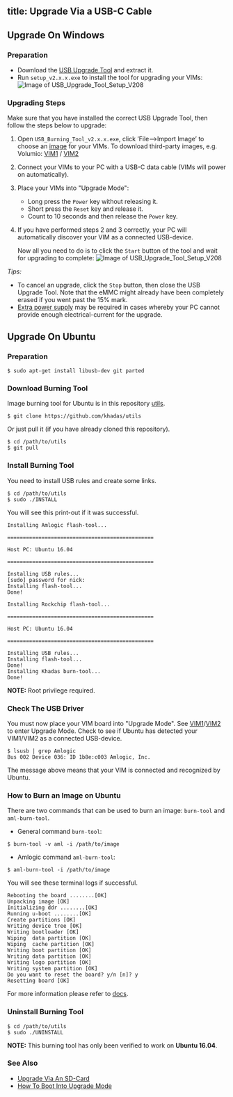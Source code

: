 title: Upgrade Via a USB-C Cable
---
## Upgrade On Windows
### Preparation
* Download the [USB Upgrade Tool](https://dl.khadas.com/Tools/USB_Burning_Tool_v2.1.6.3_en.zip) and extract it.
* Run `setup_v2.x.x.exe` to install the tool for upgrading your VIMs:
	![Image of USB_Upgrade_Tool_Setup_V208](/images/vim1/usb_upgrade_tool_setup_v208.png)

### Upgrading Steps
Make sure that you have installed the correct USB Upgrade Tool, then follow the steps below to upgrade:

1. Open `USB_Burning_Tool_v2.x.x.exe`, click ‘File-->Import Image’ to choose an [image](https://dl.khadas.com/Firmware/) for your VIMs. To download third-party images, e.g. Volumio: [VIM1](https://docs.khadas.com/vim1/FirmwareThirdparty.html) / [VIM2](https://docs.khadas.com/vim2/FirmwareThirdparty.html)
2. Connect your VIMs to your PC with a USB-C data cable (VIMs will power on automatically).
3. Place your VIMs into "Upgrade Mode":
	* Long press the `Power` key without releasing it.
	* Short press the `Reset` key and release it.
	* Count to 10 seconds and then release the `Power` key.
4. If you have performed steps 2 and 3 correctly, your PC will automatically discover your VIM as a connected USB-device.

	Now all you need to do is to click the `Start` button of the tool and wait for upgrading to complete:
	![Image of USB_Upgrade_Tool_Setup_V208](/images/vim1/usb_upgrade_tool_interface_v208.png)

*Tips:*

* To cancel an upgrade, click the `Stop` button, then close the USB Upgrade Tool. Note that the eMMC might already have been completely erased if you went past the 15% mark.
* [Extra power supply](/vim1/ExtraPowerInput.html) may be required in cases whereby your PC cannot provide enough electrical-current for the upgrade.

## Upgrade On Ubuntu
### Preparation
```
$ sudo apt-get install libusb-dev git parted
```
### Download Burning Tool
Image burning tool for Ubuntu is in this repository [utils](https://github.com/khadas/utils).
```
$ git clone https://github.com/khadas/utils
```
Or just pull it (if you have already cloned this repository).
```
$ cd /path/to/utils
$ git pull
```
### Install Burning Tool
You need to install USB rules and create some links.
```
$ cd /path/to/utils
$ sudo ./INSTALL
```
You will see this print-out if it was successful.
```
Installing Amlogic flash-tool...

===============================================

Host PC: Ubuntu 16.04

===============================================

Installing USB rules...
[sudo] password for nick: 
Installing flash-tool...
Done!

Installing Rockchip flash-tool...

===============================================

Host PC: Ubuntu 16.04

===============================================

Installing USB rules...
Installing flash-tool...
Done!
Installing Khadas burn-tool...
Done!
```
**NOTE:** Root privilege required.

### Check The USB Driver
You must now place your VIM board into "Upgrade Mode". See [VIM1](/vim1/HowtoBootIntoUpgradeMode.html)/[VIM2](/vim2/HowtoBootIntoUpgradeMode.html) to enter Upgrade Mode.
Check to see if Ubuntu has detected your VIM1/VIM2 as a connected USB-device.
```
$ lsusb | grep Amlogic
Bus 002 Device 036: ID 1b8e:c003 Amlogic, Inc.
```
The message above means that your VIM is connected and recognized by Ubuntu.

### How to Burn an Image on Ubuntu
There are two commands that can be used to burn an image: `burn-tool` and `aml-burn-tool`.

* General command `burn-tool`:

```
$ burn-tool -v aml -i /path/to/image
```

* Amlogic command `aml-burn-tool`:

```
$ aml-burn-tool -i /path/to/image
```

You will see these terminal logs if successful.
```
Rebooting the board ........[OK]
Unpacking image [OK]
Initializing ddr ........[OK]
Running u-boot ........[OK]
Create partitions [OK]
Writing device tree [OK]
Writing bootloader [OK]
Wiping  data partition [OK]
Wiping  cache partition [OK]
Writing boot partition [OK]
Writing data partition [OK]
Writing logo partition [OK]
Writing system partition [OK]
Do you want to reset the board? y/n [n]? y
Resetting board [OK]

```
For more information please refer to [docs](https://github.com/khadas/utils/tree/master/aml-flash-tool/docs).

### Uninstall Burning Tool
```
$ cd /path/to/utils
$ sudo ./UNINSTALL
```

**NOTE:** This burning tool has only been verified to work on **Ubuntu 16.04**.

### See Also
* [Upgrade Via An SD-Card](/vim1/UpgradeViaTFBurningCard.html)
* [How To Boot Into Upgrade Mode](/vim1/HowtoBootIntoUpgradeMode.html)

